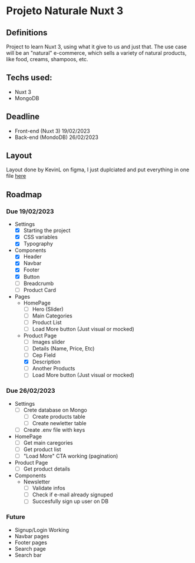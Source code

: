 # Projeto Naturale Nuxt 3
 
## Definitions
Project to learn Nuxt 3, using what it give to us and just that. The use case will be an "natural" e-commerce, which sells a variety of natural products, like food, creams, shampoos, etc. 

## Techs used:
- Nuxt 3
- MongoDB

## Deadline
- Front-end (Nuxt 3) 19/02/2023
- Back-end (MondoDB) 26/02/2023

## Layout
Layout done by KevinL on figma, I just duplciated and put everything in one file [here](https://www.figma.com/file/8GjHl7CdC2GugIMLZTBQBH/Naturale_Copy)

## Roadmap
### Due 19/02/2023
- Settings
  - [x] Starting the project
  - [x] CSS variables
  - [x] Typography
- Components
  - [x] Header
  - [x] Navbar
  - [x] Footer
  - [x] Button
  - [ ] Breadcrumb
  - [ ] Product Card
- Pages
  - HomePage
    - [ ] Hero (Slider)
    - [ ] Main Categories
    - [ ] Product List
    - [ ] Load More button (Just visual or mocked)
  - Product Page
    - [ ] Images slider
    - [ ] Details (Name, Price, Etc)
    - [ ] Cep Field
    - [x] Description
    - [ ] Another Products
    - [ ] Load More button (Just visual or mocked)

### Due 26/02/2023
- Settings
  - [ ] Crete database on Mongo
    - [ ] Create products table
    - [ ] Create newletter table
  - [ ] Create .env file with keys
- HomePage
  - [ ] Get main caregories
  - [ ] Get product list
  - [ ] "Load More" CTA working (pagination)
- Product Page
  - [ ] Get product details
- Components
  - Newsletter
    - [ ] Validate infos
    - [ ] Check if e-mail already signuped
    - [ ] Succesfully sign up user on DB
    
### Future
- Signup/Login Working
- Navbar pages
- Footer pages
- Search page
- Search bar
